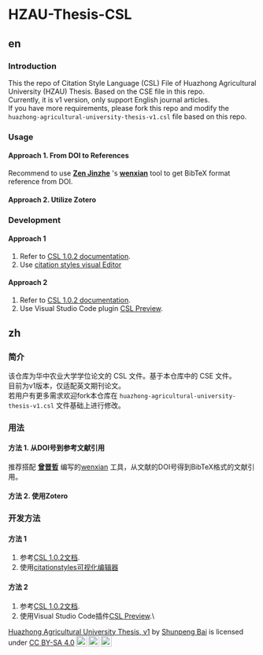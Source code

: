 # HZAU-Thesis-CSL
## en
### Introduction
This the repo of Citation Style Language (CSL) File of Huazhong Agricultural University (HZAU) Thesis. Based on the CSE file in this repo.\
Currently, it is v1 version, only support English journal articles.\
If you have more requirements, please fork this repo and modify the `huazhong-agricultural-university-thesis-v1.csl` file based on this repo.

### Usage
#### Approach 1. From DOI to References
Recommend to use [**Zen Jinzhe**](https://github.com/njzjz) 's [**wenxian**](https://wenxian.njzjz.win/) tool to get BibTeX format reference from DOI.

#### Approach 2. Utilize Zotero

### Development
#### Approach 1
1. Refer to [CSL 1.0.2 documentation](https://docs.citationstyles.org/en/stable/specification.html).
2. Use [citation styles visual Editor](https://editor.citationstyles.org/visualEditor/)

#### Approach 2
1. Refer to [CSL 1.0.2 documentation](https://docs.citationstyles.org/en/stable/specification.html).
2. Use Visual Studio Code plugin [CSL Preview](https://marketplace.visualstudio.com/items?itemName=igorjrd.cslpreview).

## zh
### 简介
该仓库为华中农业大学学位论文的 CSL 文件。基于本仓库中的 CSE 文件。\
目前为v1版本，仅适配英文期刊论文。\
若用户有更多需求欢迎fork本仓库在 `huazhong-agricultural-university-thesis-v1.csl` 文件基础上进行修改。

### 用法
#### 方法 1. 从DOI号到参考文献引用
推荐搭配 [**曾晋哲**](https://github.com/njzjz) 编写的[wenxian](https://wenxian.njzjz.win/) 工具，从文献的DOI号得到BibTeX格式的文献引用。

#### 方法 2. 使用Zotero

### 开发方法
#### 方法 1
1. 参考[CSL 1.0.2文档](https://docs.citationstyles.org/en/stable/specification.html).
2. 使用[citationstyles可视化编辑器](https://editor.citationstyles.org/visualEditor/)

#### 方法 2
1. 参考[CSL 1.0.2文档](https://docs.citationstyles.org/en/stable/specification.html).
2. 使用Visual Studio Code插件[CSL Preview](https://marketplace.visualstudio.com/items?itemName=igorjrd.cslpreview).\

<p xmlns:cc="http://creativecommons.org/ns#" xmlns:dct="http://purl.org/dc/terms/"><a property="dct:title" rel="cc:attributionURL" href="https://github.com/chain-buds/HZAU-Undergraduate-Thesis-CSL">Huazhong Agricultural University Thesis, v1</a> by <a rel="cc:attributionURL dct:creator" property="cc:attributionName" href="https://baishunpeng.top">Shunpeng Bai</a> is licensed under <a href="https://creativecommons.org/licenses/by-sa/4.0/?ref=chooser-v1" target="_blank" rel="license noopener noreferrer" style="display:inline-block;">CC BY-SA 4.0<img style="height:22px!important;margin-left:3px;vertical-align:text-bottom;" src="https://mirrors.creativecommons.org/presskit/icons/cc.svg?ref=chooser-v1" alt=""><img style="height:22px!important;margin-left:3px;vertical-align:text-bottom;" src="https://mirrors.creativecommons.org/presskit/icons/by.svg?ref=chooser-v1" alt=""><img style="height:22px!important;margin-left:3px;vertical-align:text-bottom;" src="https://mirrors.creativecommons.org/presskit/icons/sa.svg?ref=chooser-v1" alt=""></a></p>
